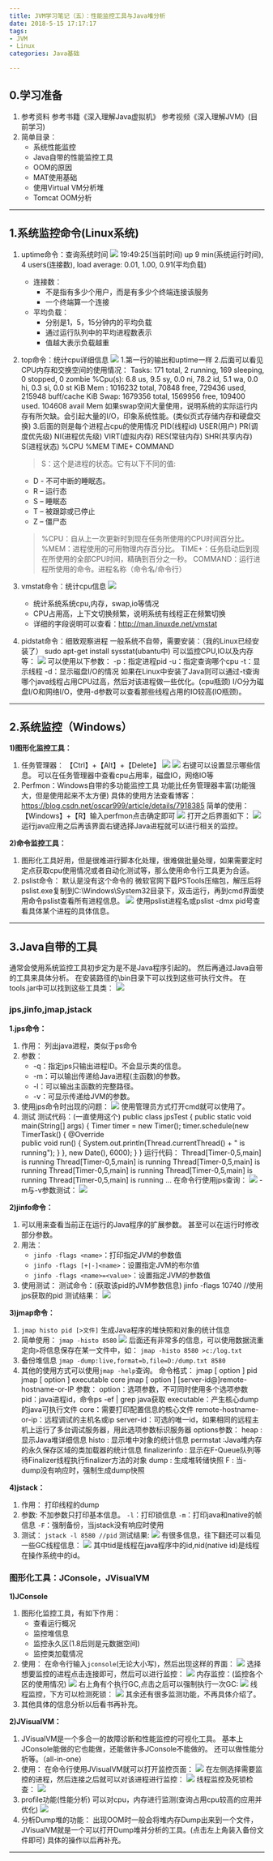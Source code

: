 ```yaml
---
title: JVM学习笔记（五）：性能监控工具与Java堆分析
date: 2018-5-15 17:17:17 
tags: 
- JVM
- Linux
categories: Java基础

---
```

## 0.学习准备
1. 参考资料
参考书籍《深入理解Java虚拟机》
参考视频《深入理解JVM》(目前学习)
2. 简单目录：
	- 系统性能监控
	- Java自带的性能监控工具
	- OOM的原因
	- MAT使用基础
	- 使用Virtual VM分析堆
	- Tomcat OOM分析

---
## 1.系统监控命令(Linux系统)
1. uptime命令：查询系统时间
![](http://p5ki4lhmo.bkt.clouddn.com/00062JVM%E5%AD%A6%E4%B9%A05-02.jpg)
		19:49:25(当前时间) up 9 min(系统运行时间),  4 users(连接数),  load average: 0.01, 1.00, 0.91(平均负载)
	- 连接数：
		- 不是指有多少个用户，而是有多少个终端连接该服务
		- 一个终端算一个连接
	- 平均负载：
		- 分别是1，5，15分钟内的平均负载
		- 通过运行队列中的平均进程数表示
		- 值越大表示负载越重
2. top命令：统计cpu详细信息
![](http://p5ki4lhmo.bkt.clouddn.com/00062JVM%E5%AD%A6%E4%B9%A05-01-1.jpg)
1.第一行的输出和uptime一样
2.后面可以看见CPU内存和交换空间的使用情况：
		Tasks: 171 total,   2 running, 169 sleeping,   0 stopped,   0 zombie
		%Cpu(s):  6.8 us,  9.5 sy,  0.0 ni, 78.2 id,  5.1 wa,  0.0 hi,  0.3 si,  0.0 st
		KiB Mem :  1016232 total,    70848 free,   729436 used,   215948 buff/cache
		KiB Swap:  1679356 total,  1569956 free,   109400 used.   104608 avail Mem 
如果swap空间大量使用，说明系统的实际运行内存有所欠缺。会引起大量的I/O，印象系统性能。(类似页式存储内存和硬盘交换)
3.后面的则是每个进程占cpu的使用情况
		PID(线程id)	USER(用户)	PR(调度优先级)	NI(进程优先级)	VIRT(虚拟内存)	RES(常驻内存)	SHR(共享内存)	S(进程状态)	%CPU %MEM	TIME+ COMMAND
	>S：这个是进程的状态。它有以下不同的值:
	- D - 不可中断的睡眠态。
	- R – 运行态
	- S – 睡眠态
	- T – 被跟踪或已停止
	- Z – 僵尸态
	
	>%CPU：自从上一次更新时到现在任务所使用的CPU时间百分比。
	%MEM：进程使用的可用物理内存百分比。
	TIME+：任务启动后到现在所使用的全部CPU时间，精确到百分之一秒。
	COMMAND：运行进程所使用的命令。进程名称（命令名/命令行）
3. vmstat命令：统计cpu信息
![](http://p5ki4lhmo.bkt.clouddn.com/00062JVM%E5%AD%A6%E4%B9%A05-03.jpg)
	- 统计系统系统cpu,内存，swap,io等情况
	- CPU占用高，上下文切换频繁，说明系统有线程正在频繁切换
	- 详细的字段说明可以查看：<http://man.linuxde.net/vmstat>
4. pidstat命令：细致观察进程
一般系统不自带，需要安装：（我的Linux已经安装了）
		sudo apt-get install sysstat(ubantu中)
可以监控CPU,IO以及内存等：
![](http://p5ki4lhmo.bkt.clouddn.com/00062JVM%E5%AD%A6%E4%B9%A05-04.jpg)
可以使用以下参数：
		-p：指定进程pid
		-u：指定查询哪个cpu
		-t：显示线程
		-d：显示磁盘I/O的情况
如果在Linux中安装了Java则可以通过-t查询哪个java线程占用CPU过高，然后对该进程做一些优化。(cpu瓶颈)
I/O分为磁盘I/O和网络I/O，使用-d参数可以查看那些线程占用的IO较高(IO瓶颈)。

---
## 2.系统监控（Windows）
**1)图形化监控工具：**
1. 任务管理器：
【Ctrl】+【Alt】+【Delete】
![](http://p5ki4lhmo.bkt.clouddn.com/00062JVM%E5%AD%A6%E4%B9%A05-05.jpg)
![](http://p5ki4lhmo.bkt.clouddn.com/00062JVM%E5%AD%A6%E4%B9%A05-06.jpg)
右键可以设置显示哪些信息。
可以在任务管理器中查看cpu占用率，磁盘IO，网络IO等
2. Perfmon：Windows自带的多功能监控工具
功能比任务管理器丰富(功能强大，但是使用起来不太方便)
具体的使用方法查看博客：
<https://blog.csdn.net/oscar999/article/details/7918385>
简单的使用：【Windows】+【R】输入perfmon点击确定即可
![](http://p5ki4lhmo.bkt.clouddn.com/00062JVM%E5%AD%A6%E4%B9%A05-07.jpg)
打开之后界面如下：
![](http://p5ki4lhmo.bkt.clouddn.com/00062JVM%E5%AD%A6%E4%B9%A05-08.jpg)
运行java应用之后再该界面右键选择Java进程就可以进行相关的监控。

**2)命令监控工具：**
1. 图形化工具好用，但是很难进行脚本化处理，很难做批量处理，如果需要定时定点获取cpu使用情况或者自动化测试等，那么使用命令行工具更为合适。
2. pslist命令：
默认是没有这个命令的
微软官网下载PSTools压缩包，解压后将pslist.exe复制到C:\Windows\System32目录下，双击运行，再到cmd界面使用命令pslist查看所有进程信息。
![](http://p5ki4lhmo.bkt.clouddn.com/00062JVM%E5%AD%A6%E4%B9%A05-09.jpg)
使用pslist进程名或pslist -dmx pid号查看具体某个进程的具体信息。

---
## 3.Java自带的工具
通常会使用系统监控工具初步定为是不是Java程序引起的。
然后再通过Java自带的工具来具体分析。
在安装路径的\bin目录下可以找到这些可执行文件。
在tools.jar中可以找到这些工具类：
![](http://p5ki4lhmo.bkt.clouddn.com/00062JVM%E5%AD%A6%E4%B9%A05-10.jpg)

### jps,jinfo,jmap,jstack
**1.jps命令：**
1. 作用：
列出java进程，类似于ps命令
2. 参数：
	- -q：指定jps只输出进程ID。不会显示类的信息。
	- -m：可以输出传递给Java进程(主函数)的参数。
	- -l：可以输出主函数的完整路径。
	- -v：可显示传递给JVM的参数。
3. 使用jps命令时出现的问题：
![](http://p5ki4lhmo.bkt.clouddn.com/00062JVM%E5%AD%A6%E4%B9%A05-11.jpg)
使用管理员方式打开cmd就可以使用了。
4. 测试
测试代码：(一直使用这个)
		public class jpsTest {
			public static void main(String[] args) {
				Timer timer = new Timer();
				timer.schedule(new TimerTask() {
					@Override            
					public void run() {
						System.out.println(Thread.currentThread() + " is running");
					}
				}, new Date(), 6000);
			}
		}
运行代码：
		Thread[Timer-0,5,main] is running
		Thread[Timer-0,5,main] is running
		Thread[Timer-0,5,main] is running
		Thread[Timer-0,5,main] is running
		Thread[Timer-0,5,main] is running
		Thread[Timer-0,5,main] is running
		...
在命令行使用jps查询：
![](http://p5ki4lhmo.bkt.clouddn.com/00062JVM%E5%AD%A6%E4%B9%A05-13.jpg)
-m与-v参数测试：
![](http://p5ki4lhmo.bkt.clouddn.com/00062JVM%E5%AD%A6%E4%B9%A05-12.jpg)

**2)jinfo命令：**
1. 可以用来查看当前正在运行的Java程序的扩展参数。
甚至可以在运行时修改部分参数。
2. 用法：
	- `jinfo -flags <name>`：打印指定JVM的参数值
	- `jinfo -flags [+|-]<name>`：设置指定JVM的布尔值
	- `jinfo -flags <name>=<value>`：设置指定JVM的参数值
4. 使用测试：
测试命令：(获取该pid的JVM参数信息)
		jinfo -flags 10740 //使用jps获取的pid
测试结果：
![](http://p5ki4lhmo.bkt.clouddn.com/00062JVM%E5%AD%A6%E4%B9%A05-14.jpg)

**3)jmap命令：**
1. `jmap histo pid [>文件]`
生成Java程序的堆快照和对象的统计信息
2. 简单使用：
`jmap -histo 8580`
![](http://p5ki4lhmo.bkt.clouddn.com/00062JVM%E5%AD%A6%E4%B9%A05-15.jpg)
后面还有非常多的信息，可以使用数据流重定向`>`将信息保存在某一文件中，如：
`jmap -histo 8580 >c:/log.txt`
3. 备份堆信息
`jmap -dump:live,format=b,file=D:/dump.txt 8580`
4. 其他的使用方式可以使用`jmap -help`查询。
命令格式：
		jmap [ option ] pid
		jmap [ option ] executable core
		jmap [ option ] [server-id@]remote-hostname-or-IP
参数：
		option：选项参数，不可同时使用多个选项参数
		pid：java进程id，命令ps -ef | grep java获取
		executable：产生核心dump的java可执行文件
		core：需要打印配置信息的核心文件
		remote-hostname-or-ip：远程调试的主机名或ip
		server-id：可选的唯一id，如果相同的远程主机上运行了多台调试服务器，用此选项参数标识服务器
options参数：
		heap : 显示Java堆详细信息
		histo : 显示堆中对象的统计信息
		permstat :Java堆内存的永久保存区域的类加载器的统计信息
		finalizerinfo : 显示在F-Queue队列等待Finalizer线程执行finalizer方法的对象
		dump : 生成堆转储快照
		F : 当-dump没有响应时，强制生成dump快照

**4)jstack：**
1. 作用：
打印线程的dump
2. 参数:
不加参数只打印基本信息。
`-l`：打印锁信息
`-m`：打印java和native的帧信息
`-F`：强制备份，当jstack没有响应时使用
3. 测试：
`jstack -l 8580 //pid`
测试结果:
![](http://p5ki4lhmo.bkt.clouddn.com/00062JVM%E5%AD%A6%E4%B9%A05-16.jpg)
有很多信息，往下翻还可以看见一些GC线程信息：
![](http://p5ki4lhmo.bkt.clouddn.com/00062JVM%E5%AD%A6%E4%B9%A05-17.jpg)
其中tid是线程在java程序中的id,nid(native id)是线程在操作系统中的id。

### 图形化工具：JConsole，JVisualVM
**1)JConsole**
1. 图形化监控工具，有如下作用：
	- 查看运行概况
	- 监控堆信息
	- 监控永久区(1.8后则是元数据空间)
	- 监控类加载情况
2. 使用：
在命令行输入`jconsole`(无论大小写)，然后出现这样的界面：
![](http://p5ki4lhmo.bkt.clouddn.com/00062JVM%E5%AD%A6%E4%B9%A05-18.jpg)
选择想要监控的进程点击连接即可，然后可以进行监控：
![](http://p5ki4lhmo.bkt.clouddn.com/00062JVM%E5%AD%A6%E4%B9%A05-19.jpg)
内存监控：(监控各个区的使用情况)
![](http://p5ki4lhmo.bkt.clouddn.com/00062JVM%E5%AD%A6%E4%B9%A05-20.jpg)
右上角有个执行GC,点击之后可以强制执行一次GC:
![](http://p5ki4lhmo.bkt.clouddn.com/00062JVM%E5%AD%A6%E4%B9%A05-21.jpg)
线程监控，下方可以检测死锁：
![](http://p5ki4lhmo.bkt.clouddn.com/00062JVM%E5%AD%A6%E4%B9%A05-22.jpg)
其余还有很多监测功能，不再具体介绍了。
3. 其他具体的信息分析以后看书再补充。

**2)JVisualVM：**
1. JVisualVM是一个多合一的故障诊断和性能监控的可视化工具。
基本上JConsole能做的它也能做，还能做许多JConsole不能做的。
还可以做性能分析等。（all-in-one）
2. 使用：
在命令行使用JVisualVM就可以打开监控页面：
![](http://p5ki4lhmo.bkt.clouddn.com/00062JVM%E5%AD%A6%E4%B9%A05-23.jpg)
在左侧选择需要监控的进程，然后连接之后就可以对该进程进行监控：
![](http://p5ki4lhmo.bkt.clouddn.com/00062JVM%E5%AD%A6%E4%B9%A05-24.jpg)
线程监控及死锁检查：
![](http://p5ki4lhmo.bkt.clouddn.com/00062JVM%E5%AD%A6%E4%B9%A05-25.jpg)
3. profile功能(性能分析)
可以对cpu，内存进行监测(查询占用cpu较高的应用并优化)
![](http://p5ki4lhmo.bkt.clouddn.com/00062JVM%E5%AD%A6%E4%B9%A05-26.jpg)
4. 分析Dump堆的功能：
出现OOM时一般会将堆内存Dump出来到一个文件，JVisualVM就是一个可以打开Dump堆并分析的工具。(点击左上角装入备份文件即可)
具体的操作以后再补充。

---
